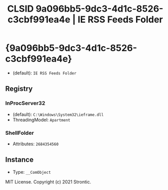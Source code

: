 ﻿---
title: "CLSID 9a096bb5-9dc3-4d1c-8526-c3cbf991ea4e | IE RSS Feeds Folder"
excerpt: What is COM-Object CLSID 9a096bb5-9dc3-4d1c-8526-c3cbf991ea4e?
---

# {9a096bb5-9dc3-4d1c-8526-c3cbf991ea4e}

* (default): `IE RSS Feeds Folder`

## Registry


### InProcServer32

* (default): `C:\Windows\System32\ieframe.dll`
* ThreadingModel: `Apartment`

### ShellFolder

* Attributes: `2684354560`

## Instance

* Type: `__ComObject`

MIT License. Copyright (c) 2021 Strontic.


